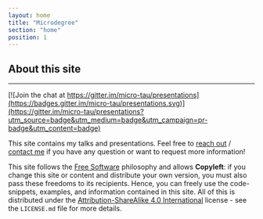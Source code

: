 ```yaml
---
layout: home
title: "Microdegree"
section: "home" 
position: 1
---
```


## About this site
___

[![Join the chat at https://gitter.im/micro-tau/presentations](https://badges.gitter.im/micro-tau/presentations.svg)](https://gitter.im/micro-tau/presentations?utm_source=badge&utm_medium=badge&utm_campaign=pr-badge&utm_content=badge)


This site contains my talks and presentations.
Feel free to [reach out] / [contact me] if you have any question 
or want to request more information!


This site follows the [Free Software] philosophy and
allows **Copyleft**: if you change this site or content 
and distribute your own version, you must also pass these freedoms to its recipients.
Hence, you can freely use the code-snippets, examples, and 
information contained in this site. All of this is distributed under 
the [Attribution-ShareAlike 4.0 International] 
license - see the `LICENSE.md` file for more details. 

[reach out]: https://twitter.com/rhdzmota
[contact me]: http://linkedin.com/in/rhdzmota 
[Free Software]: https://www.gnu.org/philosophy/free-sw.en.html
[Attribution-ShareAlike 4.0 International]: https://creativecommons.org/licenses/by-sa/4.0/
